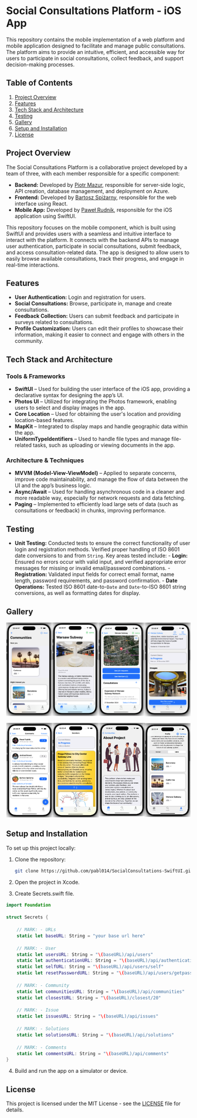 # Social Consultations Platform - iOS App

This repository contains the mobile implementation of a web platform and mobile application designed to facilitate and manage public consultations. The platform aims to provide an intuitive, efficient, and accessible way for users to participate in social consultations, collect feedback, and support decision-making processes.

## Table of Contents

1. [Project Overview](#project-overview)
2. [Features](#features)
3. [Tech Stack and Architecture](#tech-stack-and-architecture)
4. [Testing](#testing)
5. [Gallery](#gallery)
6. [Setup and Installation](#setup-and-installation)
7. [License](#license)

## Project Overview

The Social Consultations Platform is a collaborative project developed by a team of three, with each member responsible for a specific component:

- **Backend:** Developed by [Piotr Mazur](https://github.com/sirmazur), responsible for server-side logic, API creation, database management, and deployment on Azure.
- **Frontend:** Developed by [Bartosz Spiżarny](https://github.com/Bartolomeo26), responsible for the web interface using React.
- **Mobile App:** Developed by [Paweł Rudnik](https://github.com/pabl014), responsible for the iOS application using SwiftUI.

This repository focuses on the mobile component, which is built using SwiftUI and provides users with a seamless and intuitive interface to interact with the platform. It connects with the backend APIs to manage user authentication, participate in social consultations, submit feedback, and access consultation-related data. The app is designed to allow users to easily browse available consultations, track their progress, and engage in real-time interactions.

## Features

- **User Authentication:** Login and registration for users.
- **Social Consultations:** Browse, participate in, manage and create consultations.
- **Feedback Collection:** Users can submit feedback and participate in surveys related to consultations.
- **Profile Customization:** Users can edit their profiles to showcase their information, making it easier to connect and engage with others in the community.

## Tech Stack and Architecture

### Tools & Frameworks

- **SwiftUI** – Used for building the user interface of the iOS app, providing a declarative syntax for designing the app’s UI.
- **Photos UI** – Utilized for integrating the Photos framework, enabling users to select and display images in the app.
- **Core Location** – Used for obtaining the user's location and providing location-based features.
- **MapKit** – Integrated to display maps and handle geographic data within the app.
- **UniformTypeIdentifiers** – Used to handle file types and manage file-related tasks, such as uploading or viewing documents in the app.

### Architecture & Techniques

- **MVVM (Model-View-ViewModel)** – Applied to separate concerns, improve code maintainability, and manage the flow of data between the UI and the app’s business logic.
- **Async/Await** – Used for handling asynchronous code in a cleaner and more readable way, especially for network requests and data fetching.
- **Paging** – Implemented to efficiently load large sets of data (such as consultations or feedback) in chunks, improving performance.

## Testing

- **Unit Testing:** Conducted tests to ensure the correct functionality of user login and registration methods. Verified proper handling of ISO 8601 date conversions to and from `String`. Key areas tested include:
      - **Login:** Ensured no errors occur with valid input, and verified appropriate error messages for missing or invalid email/password combinations.
      - **Registration:** Validated input fields for correct email format, name length, password requirements, and password confirmation.
      - **Date Operations:** Tested ISO 8601 date-to-`Date` and `Date`-to-ISO 8601 string conversions, as well as formatting dates for display.

## Gallery

![Photo 1](img/photo1.png)

![Photo 2](img/photo2.png)

## Setup and Installation

To set up this project locally:

1. Clone the repository:

    ```bash
    git clone https://github.com/pabl014/SocialConsultations-SwiftUI.git
    ```

2. Open the project in Xcode.

3. Create Secrets.swift file.

```swift
import Foundation

struct Secrets {
    
    // MARK: - URLs
    static let baseURL: String = "your base url here"
    
    // MARK: - User
    static let usersURL: String = "\(baseURL)/api/users"
    static let authenticationURL: String = "\(baseURL)/api/authentication"
    static let selfURL: String = "\(baseURL)/api/users/self"
    static let resetPasswordURL: String = "\(baseURL)/api/users/getpassword"
    
    // MARK: - Community
    static let communitiesURL: String = "\(baseURL)/api/communities"
    static let closestURL: String = "\(baseURL)/closest/20"
    
    // MARK: - Issue
    static let issuesURL: String = "\(baseURL)/api/issues"
    
    // MARK: - Solutions
    static let solutionsURL: String = "\(baseURL)/api/solutions"
    
    // MARK: - Comments
    static let commentsURL: String = "\(baseURL)/api/comments"
}
```

4. Build and run the app on a simulator or device.

## License

This project is licensed under the MIT License - see the [LICENSE](LICENSE) file for details.
